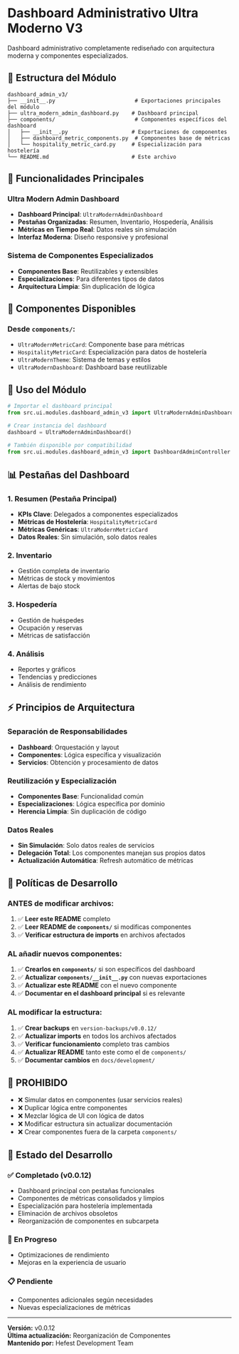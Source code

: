 # Dashboard Administrativo Ultra Moderno V3

Dashboard administrativo completamente rediseñado con arquitectura moderna y componentes especializados.

## 📂 Estructura del Módulo

```
dashboard_admin_v3/
├── __init__.py                         # Exportaciones principales del módulo
├── ultra_modern_admin_dashboard.py    # Dashboard principal
├── components/                         # Componentes específicos del dashboard
│   ├── __init__.py                    # Exportaciones de componentes
│   ├── dashboard_metric_components.py  # Componentes base de métricas
│   └── hospitality_metric_card.py     # Especialización para hostelería
└── README.md                          # Este archivo
```

## 🎯 Funcionalidades Principales

### **Ultra Modern Admin Dashboard**
- **Dashboard Principal**: `UltraModernAdminDashboard`
- **Pestañas Organizadas**: Resumen, Inventario, Hospedería, Análisis
- **Métricas en Tiempo Real**: Datos reales sin simulación
- **Interfaz Moderna**: Diseño responsive y profesional

### **Sistema de Componentes Especializados**
- **Componentes Base**: Reutilizables y extensibles
- **Especializaciones**: Para diferentes tipos de datos
- **Arquitectura Limpia**: Sin duplicación de lógica

## 🧩 Componentes Disponibles

### Desde `components/`:
- `UltraModernMetricCard`: Componente base para métricas
- `HospitalityMetricCard`: Especialización para datos de hostelería
- `UltraModernTheme`: Sistema de temas y estilos
- `UltraModernDashboard`: Dashboard base reutilizable

## 🔧 Uso del Módulo

```python
# Importar el dashboard principal
from src.ui.modules.dashboard_admin_v3 import UltraModernAdminDashboard

# Crear instancia del dashboard
dashboard = UltraModernAdminDashboard()

# También disponible por compatibilidad
from src.ui.modules.dashboard_admin_v3 import DashboardAdminController
```

## 📊 Pestañas del Dashboard

### 1. **Resumen** (Pestaña Principal)
- **KPIs Clave**: Delegados a componentes especializados
- **Métricas de Hostelería**: `HospitalityMetricCard`
- **Métricas Genéricas**: `UltraModernMetricCard`
- **Datos Reales**: Sin simulación, solo datos reales

### 2. **Inventario**
- Gestión completa de inventario
- Métricas de stock y movimientos
- Alertas de bajo stock

### 3. **Hospedería**
- Gestión de huéspedes
- Ocupación y reservas
- Métricas de satisfacción

### 4. **Análisis**
- Reportes y gráficos
- Tendencias y predicciones
- Análisis de rendimiento

## ⚡ Principios de Arquitectura

### **Separación de Responsabilidades**
- **Dashboard**: Orquestación y layout
- **Componentes**: Lógica específica y visualización
- **Servicios**: Obtención y procesamiento de datos

### **Reutilización y Especialización**
- **Componentes Base**: Funcionalidad común
- **Especializaciones**: Lógica específica por dominio
- **Herencia Limpia**: Sin duplicación de código

### **Datos Reales**
- **Sin Simulación**: Solo datos reales de servicios
- **Delegación Total**: Los componentes manejan sus propios datos
- **Actualización Automática**: Refresh automático de métricas

## 📝 Políticas de Desarrollo

### **ANTES de modificar archivos:**
1. ✅ **Leer este README** completo
2. ✅ **Leer README de `components/`** si modificas componentes
3. ✅ **Verificar estructura de imports** en archivos afectados

### **AL añadir nuevos componentes:**
1. ✅ **Crearlos en `components/`** si son específicos del dashboard
2. ✅ **Actualizar `components/__init__.py`** con nuevas exportaciones
3. ✅ **Actualizar este README** con el nuevo componente
4. ✅ **Documentar en el dashboard principal** si es relevante

### **AL modificar la estructura:**
1. ✅ **Crear backups** en `version-backups/v0.0.12/`
2. ✅ **Actualizar imports** en todos los archivos afectados
3. ✅ **Verificar funcionamiento** completo tras cambios
4. ✅ **Actualizar README** tanto este como el de `components/`
5. ✅ **Documentar cambios** en `docs/development/`

## 🚫 **PROHIBIDO**
- ❌ Simular datos en componentes (usar servicios reales)
- ❌ Duplicar lógica entre componentes  
- ❌ Mezclar lógica de UI con lógica de datos
- ❌ Modificar estructura sin actualizar documentación
- ❌ Crear componentes fuera de la carpeta `components/`

## 🎨 Estado del Desarrollo

### **✅ Completado (v0.0.12)**
- Dashboard principal con pestañas funcionales
- Componentes de métricas consolidados y limpios
- Especialización para hostelería implementada
- Eliminación de archivos obsoletos
- Reorganización de componentes en subcarpeta

### **🔄 En Progreso**
- Optimizaciones de rendimiento
- Mejoras en la experiencia de usuario

### **📋 Pendiente**
- Componentes adicionales según necesidades
- Nuevas especializaciones de métricas

---

**Versión:** v0.0.12  
**Última actualización:** Reorganización de Componentes  
**Mantenido por:** Hefest Development Team
